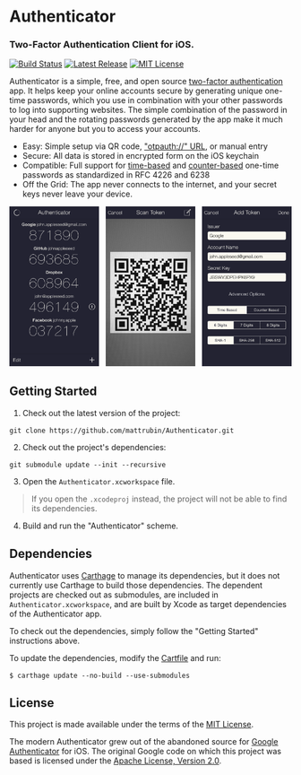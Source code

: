 # Authenticator
### Two-Factor Authentication Client for iOS.

[![Build Status](https://api.travis-ci.org/mattrubin/Authenticator.svg?branch=master)](https://travis-ci.org/mattrubin/Authenticator)
[![Latest Release](http://img.shields.io/github/release/mattrubin/authenticator.svg?style=flat)](https://github.com/mattrubin/authenticator/releases)
[![MIT License](http://img.shields.io/badge/license-mit-blue.svg?style=flat)](https://github.com/mattrubin/authenticator/blob/master/LICENSE.txt)


Authenticator is a simple, free, and open source [two-factor authentication](https://en.wikipedia.org/wiki/Two-factor_authentication) app. It helps keep your online accounts secure by generating unique one-time passwords, which you use in combination with your other passwords to log into supporting websites. The simple combination of the password in your head and the rotating passwords generated by the app make it much harder for anyone but you to access your accounts.

- Easy: Simple setup via QR code, ["otpauth://" URL](https://code.google.com/p/google-authenticator/wiki/KeyUriFormat), or manual entry
- Secure: All data is stored in encrypted form on the iOS keychain
- Compatible: Full support for [time-based](https://tools.ietf.org/html/rfc6238) and [counter-based](https://tools.ietf.org/html/rfc4226) one-time passwords as standardized in RFC 4226 and 6238
- Off the Grid: The app never connects to the internet, and your secret keys never leave your device.

<img src="Screenshots/ScreenshotMain4.0.png" width="160" alt="Authenticator Screenshot" /> &nbsp;
<img src="Screenshots/ScreenshotScanToken4.0.png" width="160" alt="Authenticator Screenshot" /> &nbsp;
<img src="Screenshots/ScreenshotAddToken4.0.png" width="160" alt="Authenticator Screenshot" />

## Getting Started

1. Check out the latest version of the project:
  ```
  git clone https://github.com/mattrubin/Authenticator.git
  ```

2. Check out the project's dependencies:
  ```
  git submodule update --init --recursive
  ```

3. Open the `Authenticator.xcworkspace` file.
> If you open the `.xcodeproj` instead, the project will not be able to find its dependencies.

4. Build and run the "Authenticator" scheme.

## Dependencies

Authenticator uses [Carthage](https://github.com/Carthage/Carthage) to manage its dependencies, but it does not currently use Carthage to build those dependencies. The dependent projects are checked out as submodules, are included in `Authenticator.xcworkspace`, and are built by Xcode as target dependencies of the Authenticator app.

To check out the dependencies, simply follow the "Getting Started" instructions above.

To update the dependencies, modify the [Cartfile](https://github.com/mattrubin/authenticator/blob/master/Cartfile) and run:
```
$ carthage update --no-build --use-submodules
```

## License

This project is made available under the terms of the [MIT License](http://opensource.org/licenses/MIT).

The modern Authenticator grew out of the abandoned source for [Google Authenticator](https://code.google.com/p/google-authenticator/) for iOS. The original Google code on which this project was based is licensed under the [Apache License, Version 2.0](https://www.apache.org/licenses/LICENSE-2.0).
